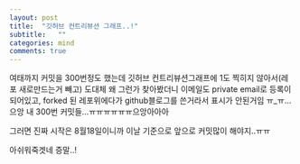 ```yaml
---
layout: post
title:  "깃허브 컨트리뷰션 그래프..!"
subtitle:   ""
categories: mind
comments: true
---
```




여태까지 커밋을 300번정도 했는데 깃허브 컨트리뷰션그래프에 1도 찍히지 않아서(레포 새로만드는거 빼고) 도대체 왜 그런가 찾아봤더니  이메일도 private email로 등록이 되어있고, forked 된 레포위에다가 github블로그를 쓴거라서 표시가 안된거임 ㅠ_ㅠ...으앙 내 300번 커밋들...ㅠㅠㅠㅠㅠㅠ으앙아아아

그러면 진짜 시작은 8월18일이니까 이날 기준으로 앞으로 커밋많이 해야지..ㅠㅠ

아쉬워죽겟네 증말..!
